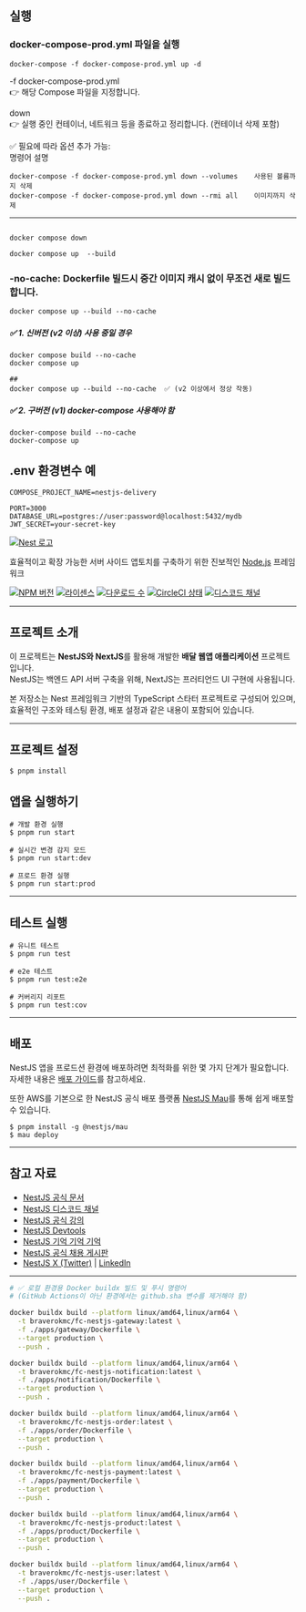## 실행

### docker-compose-prod.yml 파일을 실행

```
docker-compose -f docker-compose-prod.yml up -d
```

\-f docker-compose-prod.yml  
👉 해당 Compose 파일을 지정합니다.

down  
👉 실행 중인 컨테이너, 네트워크 등을 종료하고 정리합니다. (컨테이너 삭제 포함)

✅ 필요에 따라 옵션 추가 가능:  
명령어 설명

```
docker-compose -f docker-compose-prod.yml down --volumes    사용된 볼륨까지 삭제
docker-compose -f docker-compose-prod.yml down --rmi all    이미지까지 삭제
```

---

```

docker compose down

docker compose up  --build

```

### \-no-cache: Dockerfile 빌드시 중간 이미지 캐시 없이 무조건 새로 빌드합니다.

```
docker compose up --build --no-cache
```

##### ✅ 1. 신버전 (v2 이상) 사용 중일 경우

```
docker compose build --no-cache
docker compose up

##
docker compose up --build --no-cache  ✅ (v2 이상에서 정상 작동)
```

##### ✅ 2. 구버전 (v1) docker-compose 사용해야 함

```
docker-compose build --no-cache
docker-compose up
```

## .env 환경변수 예

```
COMPOSE_PROJECT_NAME=nestjs-delivery

PORT=3000
DATABASE_URL=postgres://user:password@localhost:5432/mydb
JWT_SECRET=your-secret-key
```

[![Nest 로고](https://nestjs.com/img/logo-small.svg)](http://nestjs.com/)

효율적이고 확장 가능한 서버 사이드 앱토치를 구축하기 위한 진보적인 [Node.js](http://nodejs.org) 프레임워크

[![NPM 버전](https://img.shields.io/npm/v/@nestjs/core.svg)](https://www.npmjs.com/~nestjscore) [![라이센스](https://img.shields.io/npm/l/@nestjs/core.svg)](https://www.npmjs.com/~nestjscore) [![다운로드 수](https://img.shields.io/npm/dm/@nestjs/common.svg)](https://www.npmjs.com/~nestjscore) [![CircleCI 상태](https://img.shields.io/circleci/build/github/nestjs/nest/master)](https://circleci.com/gh/nestjs/nest) [![디스코드 채널](https://img.shields.io/badge/discord-online-brightgreen.svg)](https://discord.gg/G7Qnnhy)

---

## 프로젝트 소개

이 프로젝트는 **NestJS와 NextJS**를 활용해 개발한 **배달 웹앱 애플리케이션** 프로젝트입니다.  
NestJS는 백엔드 API 서버 구축을 위해, NextJS는 프러티언드 UI 구현에 사용됩니다.

본 저장소는 Nest 프레임워크 기반의 TypeScript 스타터 프로젝트로 구성되어 있으며,  
효율적인 구조와 테스팅 환경, 배포 설정과 같은 내용이 포함되어 있습니다.

---

## 프로젝트 설정

```
$ pnpm install
```

## 앱을 실행하기

```
# 개발 환경 실행
$ pnpm run start

# 실시간 변경 감지 모드
$ pnpm run start:dev

# 프로드 환경 실행
$ pnpm run start:prod
```

---

## 테스트 실행

```
# 유니트 테스트
$ pnpm run test

# e2e 테스트
$ pnpm run test:e2e

# 커버리지 리포트
$ pnpm run test:cov
```

---

## 배포

NestJS 앱을 프로드션 환경에 배포하려면 최적화를 위한 몇 가지 단계가 필요합니다.  
자세한 내용은 [배포 가이드](https://docs.nestjs.com/deployment)를 참고하세요.

또한 AWS를 기본으로 한 NestJS 공식 배포 플랫폼 [NestJS Mau](https://mau.nestjs.com)를 통해 쉽게 배포할 수 있습니다.

```
$ pnpm install -g @nestjs/mau
$ mau deploy
```

---

## 참고 자료

*   [NestJS 공식 문서](https://docs.nestjs.com)
*   [NestJS 디스코드 채널](https://discord.gg/G7Qnnhy)
*   [NestJS 공식 강의](https://courses.nestjs.com)
*   [NestJS Devtools](https://devtools.nestjs.com)
*   [NestJS 기억 기억 기억](https://enterprise.nestjs.com)
*   [NestJS 공식 채용 게시판](https://jobs.nestjs.com)
*   [NestJS X (Twitter)](https://x.com/nestframework) | [LinkedIn](https://linkedin.com/company/nestjs)

---


```bash
# ✅ 로컬 환경용 Docker buildx 빌드 및 푸시 명령어
# (GitHub Actions이 아닌 환경에서는 github.sha 변수를 제거해야 함)

docker buildx build --platform linux/amd64,linux/arm64 \
  -t braverokmc/fc-nestjs-gateway:latest \
  -f ./apps/gateway/Dockerfile \
  --target production \
  --push .

docker buildx build --platform linux/amd64,linux/arm64 \
  -t braverokmc/fc-nestjs-notification:latest \
  -f ./apps/notification/Dockerfile \
  --target production \
  --push .

docker buildx build --platform linux/amd64,linux/arm64 \
  -t braverokmc/fc-nestjs-order:latest \
  -f ./apps/order/Dockerfile \
  --target production \
  --push .

docker buildx build --platform linux/amd64,linux/arm64 \
  -t braverokmc/fc-nestjs-payment:latest \
  -f ./apps/payment/Dockerfile \
  --target production \
  --push .

docker buildx build --platform linux/amd64,linux/arm64 \
  -t braverokmc/fc-nestjs-product:latest \
  -f ./apps/product/Dockerfile \
  --target production \
  --push .

docker buildx build --platform linux/amd64,linux/arm64 \
  -t braverokmc/fc-nestjs-user:latest \
  -f ./apps/user/Dockerfile \
  --target production \
  --push .

```